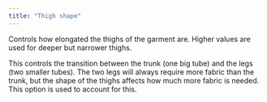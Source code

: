 ```yaml
---
title: "Thigh shape"
---
```


Controls how elongated the thighs of the garment are. Higher values are used for deeper but narrower thighs.

This controls the transition between the trunk (one big tube) and the legs (two smaller tubes). The two legs will always require more fabric than the trunk, but the shape of the thighs affects how much more fabric is needed. This option is used to account for this.
